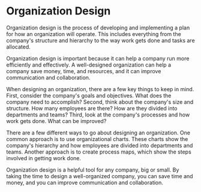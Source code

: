 # Organization Design

Organization design is the process of developing and implementing a plan for how an organization will operate. This includes everything from the company's structure and hierarchy to the way work gets done and tasks are allocated.

Organization design is important because it can help a company run more efficiently and effectively. A well-designed organization can help a company save money, time, and resources, and it can improve communication and collaboration.

When designing an organization, there are a few key things to keep in mind. First, consider the company's goals and objectives. What does the company need to accomplish? Second, think about the company's size and structure. How many employees are there? How are they divided into departments and teams? Third, look at the company's processes and how work gets done. What can be improved?

There are a few different ways to go about designing an organization. One common approach is to use organizational charts. These charts show the company's hierarchy and how employees are divided into departments and teams. Another approach is to create process maps, which show the steps involved in getting work done.

Organization design is a helpful tool for any company, big or small. By taking the time to design a well-organized company, you can save time and money, and you can improve communication and collaboration.
